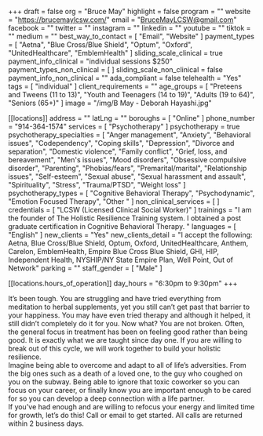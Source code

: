 +++
draft = false
org = "Bruce May"
highlight = false
program = ""
website = "https://brucemaylcsw.com/"
email = "BruceMayLCSW@gmail.com"
facebook = ""
twitter = ""
instagram = ""
linkedin = ""
youtube = ""
tiktok = ""
medium = ""
best_way_to_contact = [ "Email", "Website" ]
payment_types = [
  "Aetna",
  "Blue Cross/Blue Shield",
  "Optum",
  "Oxford",
  "UnitedHealthcare",
  "EmblemHealth"
]
sliding_scale_clinical = true
payment_info_clinical = "individual sessions $250"
payment_types_non_clinical = [ ]
sliding_scale_non_clinical = false
payment_info_non_clinical = ""
ada_compliant = false
telehealth = "Yes"
tags = [ "individual" ]
client_requirements = ""
age_groups = [
  "Preteens and Tweens (11 to 13)",
  "Youth and Teenagers (14 to 19)",
  "Adults (19 to 64)",
  "Seniors (65+)"
]
image = "/img/B May - Deborah Hayashi.jpg"

[[locations]]
address = ""
latLng = ""
boroughs = [ "Online" ]
phone_number = "914-364-1574"
services = [ "Psychotherapy" ]
psychotherapy = true
psychotherapy_specialties = [
  "Anger management",
  "Anxiety",
  "Behavioral issues",
  "Codependency",
  "Coping skills",
  "Depression",
  "Divorce and separation",
  "Domestic violence",
  "Family conflict",
  "Grief, loss, and bereavement",
  "Men's issues",
  "Mood disorders",
  "Obsessive compulsive disorder",
  "Parenting",
  "Phobias/fears",
  "Premarital/marital",
  "Relationship issues",
  "Self-esteem",
  "Sexual abuse",
  "Sexual harassment and assault",
  "Spirituality",
  "Stress",
  "Trauma/PTSD",
  "Weight loss"
]
psychotherapy_types = [
  "Cognitive Behavioral Therapy",
  "Psychodynamic",
  "Emotion Focused Therapy",
  "Other "
]
non_clinical_services = [ ]
credentials = [ "LCSW (Licensed Clinical Social Worker)" ]
trainings = "I am the founder of The Holistic Resilience Training system. I obtained a post graduate certification in Cognitive Behavioral Therapy. "
languages = [ "English" ]
new_clients = "Yes"
new_clients_detail = "I accept the following: Aetna, Blue Cross/Blue Shield, Optum, Oxford, UnitedHealthcare, Anthem, Carelon, EmblemHealth, Empire Blue Cross Blue Shield, GHI, HIP, Independent Health, NYSHIP/NY State Empire Plan, Well Point, Out of Network"
parking = ""
staff_gender = [ "Male" ]

  [[locations.hours_of_operation]]
  day_hours = "6:30pm to 9:30pm"
+++

It’s been tough. You are struggling and have tried everything from meditation to herbal supplements, yet you still can’t get past that barrier to your happiness. You may have even tried therapy and although it helped, it still didn’t completely do it for you. Now what? You are not broken. Often, the general focus in treatment has been on feeling good rather than being good. It is exactly what we are taught since day one. If you are willing to break out of this cycle, we will work together to build your holistic resilience. <br>
Imagine being able to overcome and adapt to all of life’s adversities. From the big ones such as a death of a loved one, to the guy who coughed on you on the subway. Being able to ignore that toxic coworker so you can focus on your career, or finally know you are important enough to be cared for so you can develop a deep connection with a life partner. <br>
If you've had enough and are willing to refocus your energy and limited time for growth, let’s do this! Call or email to get started. All calls are returned within 2 business days. <br>
